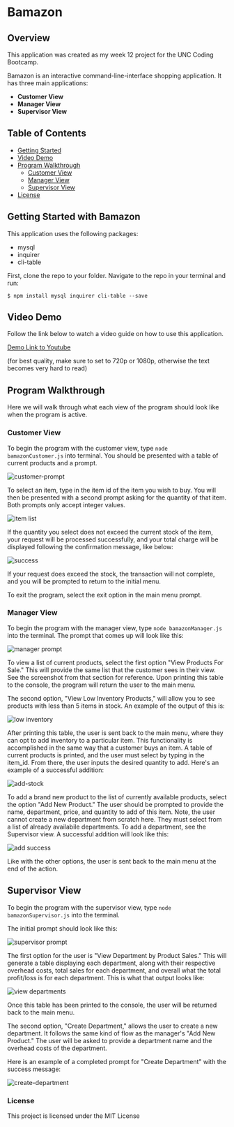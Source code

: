 # Bamazon
## Overview
This application was created as my week 12 project for the UNC Coding Bootcamp.

Bamazon is an interactive command-line-interface shopping application. It has three main applications:

  - **Customer View**
  - **Manager View**
  - **Supervisor View**

## Table of Contents
  - [Getting Started]()
  - [Video Demo]()
  - [Program Walkthrough]()
    - [Customer View]()
    - [Manager View]()
    - [Supervisor View]()
  - [License]()

## Getting Started with Bamazon

This application uses the following packages:
  - mysql
  - inquirer
  - cli-table

First, clone the repo to your folder. Navigate to the repo in your terminal and run:

```
$ npm install mysql inquirer cli-table --save
```

## Video Demo
Follow the link below to watch a video guide on how to use this application.

[Demo Link to Youtube](https://www.youtube.com/watch?v=p3E1MxNsCbU&feature=youtu.be)

(for best quality, make sure to set to 720p or 1080p, otherwise the text becomes very hard to read)

## Program Walkthrough
Here we will walk through what each view of the program should look like when the program is active.

### Customer View
To begin the program with the customer view, type `node bamazonCustomer.js` into terminal. You should be presented with a table of current products and a prompt.

![customer-prompt](https://github.com/zdurham/bamazon/blob/master/img/customer-prompt-snippet.png)

To select an item, type in the item id of the item you wish to buy. You will then be presented with a second prompt asking for the quantity of that item. Both prompts only accept integer values.

![item list](https://github.com/zdurham/bamazon/blob/master/img/customer-snippet2.png)

If the quantity you select does not exceed the current stock of the item, your request will be processed successfully, and your total charge will be displayed following the confirmation message, like below: 

![success](https://github.com/zdurham/bamazon/blob/master/img/customer-snipper3.png)

If your request does exceed the stock, the transaction will not complete, and you will be prompted to return to the initial menu.

To exit the program, select the exit option in the main menu prompt.

### Manager View
To begin the program with the manager view, type `node bamazonManager.js` into the terminal. The prompt that comes up will look like this:

![manager prompt](https://github.com/zdurham/bamazon/blob/master/img/manager-prompt1.png)

To view a list of current products, select the first option "View Products For Sale." This will provide the same list that the customer sees in their view. See the screenshot from that section for reference. Upon printing this table to the console, the program will return the user to the main menu.

The second option, "View Low Inventory Products," will allow you to see products with less than 5 items in stock. An example of the output of this is:

![low inventory](https://github.com/zdurham/bamazon/blob/master/img/low-inventory.png)

After printing this table, the user is sent back to the main menu, where they can opt to add inventory to a particular item. This functionality is accomplished in the same way that a customer buys an item. A table of current products is printed, and the user must select by typing in the item_id. From there, the user inputs the desired quantity to add. Here's an example of a successful addition:

![add-stock](https://github.com/zdurham/bamazon/blob/master/img/add-stock.png)

To add a brand new product to the list of currently available products, select the option "Add New Product." The user should be prompted to provide the name, department, price, and quantity to add of this item. Note, the user cannot create a new department from scratch here. They must select from a list of already availabile departments. To add a department, see the Supervisor view. A successful addition will look like this:

![add success](https://github.com/zdurham/bamazon/blob/master/img/add-item-success.png)

Like with the other options, the user is sent back to the main menu at the end of the action.
 
## Supervisor View
To begin the program with the supervisor view, type `node bamazonSupervisor.js` into the terminal.

The initial prompt should look like this: 

![supervisor prompt](https://github.com/zdurham/bamazon/blob/master/img/supervisor-prompt.png)

The first option for the user is "View Department by Product Sales." This will generate a table displaying each department, along with their respective overhead costs, total sales for each department, and overall what the total profit/loss is for each department. This is what that output looks like:

![view departments](https://github.com/zdurham/bamazon/blob/master/img/view-departments.png)

Once this table has been printed to the console, the user will be returned back to the main menu.

The second option, "Create Department," allows the user to create a new department. It follows the same kind of flow as the manager's "Add New Product." The user will be asked to provide a department name and the overhead costs of the department.

Here is an example of a completed prompt for "Create Department" with the success message:

![create-department](https://github.com/zdurham/bamazon/blob/master/img/create-department.png)

### License
This project is licensed under the MIT License
